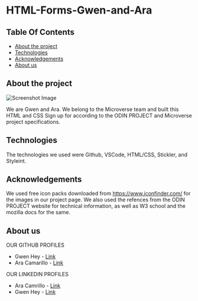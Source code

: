 # HTML-Forms-Gwen-and-Ara
## Table Of Contents

* [About the project](#about-the-project)
* [Technologies](#technologies)
* [Acknowledgements](#acknowledgements)
* [About us](#about-us)



## About the project

![Screenshot Image]()

We are Gwen and Ara. We belong to the Microverse team and built this HTML and CSS Sign up for according to the ODIN PROJECT and Microverse project specifications.

## Technologies

The technologies we used were Github, VSCode, HTML/CSS, Stickler, and Styleint.

## Acknowledgements

We used free icon packs downloaded from https://www.iconfinder.com/ for the images in our project page.
We also used the refences from the ODIN PROJECT website for technical information, as well as W3 school and the mozilla docs for the same.

## About us

OUR GITHUB PROFILES
* Gwen Hey - [Link](https://github.com/HeyItsGwen)
* Ara Camarillo - [Link](https://github.com/aracelicaes)

OUR LINKEDIN PROFILES
* Ara Camrillo - [Link](https://www.linkedin.com/in/ara-camarillo-7297799b/
)
* Gwen Hey - [Link](https://www.linkedin.com/in/gwen-hey-642109191/)

